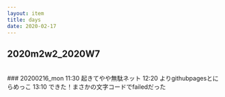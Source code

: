 ```yaml
---
layout: item
title: days
date: 2020-02-17
---
```

## 2020m2w2_2020W7  
<br>
### 20200216_mon  
11:30 起きてやや無駄ネット  
12:20 よりgithubpagesとにらめっこ  
13:10 できた！まさかの文字コードでfailedだった  
